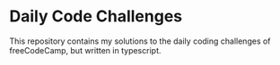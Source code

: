 # Daily Code Challenges

This repository contains my solutions to the daily coding challenges of freeCodeCamp, but written in typescript.
